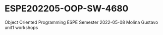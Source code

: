 # ESPE202205-OOP-SW-4680
Object Oriented Programming ESPE Semester 2022-05-08
Molina Gustavo unit1 workshops
